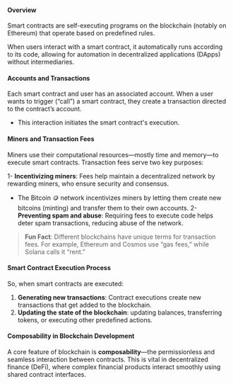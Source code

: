 #### Overview

Smart contracts are self-executing programs on the blockchain (notably on Ethereum) that operate based on predefined rules.

When users interact with a smart contract, it automatically runs according to its code, allowing for automation in decentralized applications (DApps) without intermediaries.

#### Accounts and Transactions

Each smart contract and user has an associated account. When a user wants to trigger (“call”) a smart contract, they create a transaction directed to the contract’s account.

- This interaction initiates the smart contract's execution.

#### Miners and Transaction Fees

Miners use their computational resources—mostly time and memory—to execute smart contracts. Transaction fees serve two key purposes:

1- **Incentivizing miners**: Fees help maintain a decentralized network by rewarding miners, who ensure security and consensus.

- The Bitcoin 🪙 network incentivizes miners by letting them create new bitcoins (minting) and transfer them to their own accounts.
2- **Preventing spam and abuse**: Requiring fees to execute code helps deter spam transactions, reducing abuse of the network.

> **Fun Fact**: Different blockchains have unique terms for transaction fees. For example, Ethereum and Cosmos use “gas fees,” while Solana calls it “rent.”

#### Smart Contract Execution Process

So, when smart contracts are executed:

1. **Generating new transactions**: Contract executions create new transactions that get added to the blockchain.
2. **Updating the state of the blockchain**: updating balances, transferring tokens, or executing other predefined actions.

#### Composability in Blockchain Development

A core feature of blockchain is **composability**—the permissionless and seamless interaction between contracts. This is vital in decentralized finance (DeFi), where complex financial products interact smoothly using shared contract interfaces.
